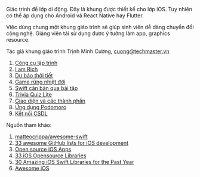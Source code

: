 Giáo trình để lớp di động. Đây là khung được thiết kế cho lớp iOS. Tuy nhiên có thể áp dụng cho Android và React Native hay Flutter.

Việc dùng chung một khung giáo trình sẽ giúp sinh viên dễ dàng chuyển đổi cộng nghệ. Giảng viên tái sử dụng được ý tưởng làm app, graphics resource.

Tác giả khung giáo trình Trịnh Minh Cường, cuong@techmaster.vn

1. [Công cụ lập trình](Tools.md)
2. [I am Rich](IAmRich.md)
3. [Dự báo thời tiết](WeatherForecast.md)
4. [Game rừng nhiệt đới](RainForest.md)
5. [Swift căn bản qua bài tập](SwiftProblem.md)
6. [Trivia Quiz Lite](TriviaQuizLite.md)
7. [Giao diện và các thành phần](UI.md)
8. [Ứng dụng Podomoro](podomoro.md)
8. [Kết nối CSDL](Database.md)

Nguồn tham khảo:
1. [matteocrippa/awesome-swift](https://github.com/matteocrippa/awesome-swift)
2. [33 awesome GitHub lists for iOS development](https://medium.com/flawless-app-stories/33-awesome-github-lists-for-ios-development-336691520d0f)
3. [Open source iOS Apps](https://github.com/dkhamsing/open-source-ios-apps)
4. [33 iOS Opensource Libraries](https://medium.com/app-coder-io/33-ios-open-source-libraries-that-will-dominate-2017-4762cf3ce449)
5. [30 Amazing iOS Swift Libraries for the Past Year](https://medium.mybridge.co/30-amazing-ios-swift-libraries-for-the-past-year-v-2018-7cf15027eee9)
6. [Awesome iOS](https://awesome-ios.readthedocs.io/)